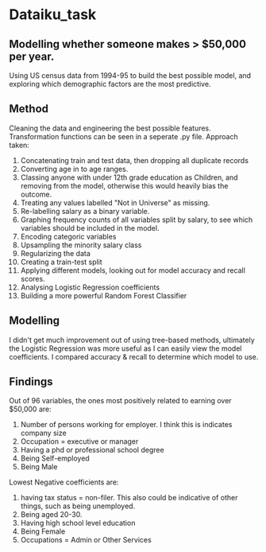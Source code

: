 # Dataiku_task

## Modelling whether someone makes > $50,000 per year.
Using US census data from 1994-95 to build the best possible model, and exploring which demographic factors are the most predictive.

## Method
Cleaning the data and engineering the best possible features. Transformation functions can be seen in a seperate .py file. Approach taken:
1) Concatenating train and test data, then dropping all duplicate records
2) Converting age in to age ranges.
3) Classing anyone with under 12th grade education as Children, and removing from the model, otherwise this would heavily bias the outcome. 
4) Treating any values labelled "Not in Universe" as missing.
5) Re-labelling salary as a binary variable.
6) Graphing frequency counts of all variables split by salary, to see which variables should be included in the model.
7) Encoding categoric variables
8) Upsampling the minority salary class
9) Regularizing the data
10) Creating a train-test split
11) Applying different models, looking out for model accuracy and recall scores.
12) Analysing Logistic Regression coefficients 
13) Building a more powerful Random Forest Classifier 

## Modelling
I didn't get much improvement out of using tree-based methods, ultimately the Logistic Regression was more useful as I can easily view the model coefficients.
I compared accuracy & recall to determine which model to use.

## Findings
Out of 96 variables, the ones most positively related to earning over $50,000 are:
1) Number of persons working for employer. I think this is indicates company size
2) Occupation = executive or manager
3) Having a phd or professional school degree
3) Being Self-employed
5) Being Male

Lowest Negative coefficients are:
1) having tax status = non-filer. This also could be indicative of other things, such as being unemployed.
2) Being aged 20-30.
3) Having high school level education
4) Being Female
5) Occupations = Admin or Other Services



